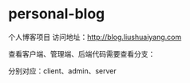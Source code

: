 # personal-blog
个人博客项目
访问地址：http://blog.liushuaiyang.com

查看客户端、管理端、后端代码需要查看分支：

分别对应：client、admin、server
